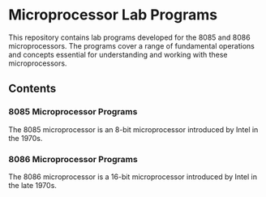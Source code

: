# Microprocessor Lab Programs

This repository contains lab programs developed for the 8085 and 8086 microprocessors. The programs cover a range of fundamental operations and concepts essential for understanding and working with these microprocessors.

## Contents

### 8085 Microprocessor Programs
The 8085 microprocessor is an 8-bit microprocessor introduced by Intel in the 1970s.

### 8086 Microprocessor Programs
The 8086 microprocessor is a 16-bit microprocessor introduced by Intel in the late 1970s.
